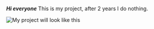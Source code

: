 ***Hi everyone***
This is my project, after 2 years I do nothing.

![My project will look like this](https://github.com/bANSHEE-dev/tasteEat/assets/53842066/945f815b-3298-4ac2-8eeb-dab444f09431)


